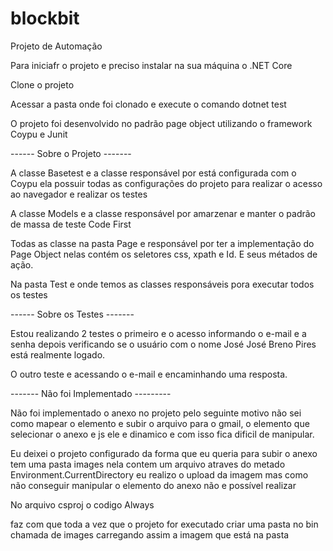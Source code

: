 # blockbit
Projeto de Automação

Para iniciafr o projeto e preciso instalar na sua máquina o .NET Core

Clone o projeto

Acessar a pasta onde foi clonado e execute o comando dotnet test

O projeto foi desenvolvido no padrão page object utilizando o framework Coypu e Junit

------ Sobre o Projeto -------

A classe Basetest e a classe responsável por está configurada com o Coypu ela possuir todas as configurações do projeto para realizar o acesso ao navegador e realizar os testes

A classe Models e a classe responsável por amarzenar e manter o padrão de massa de teste Code First

Todas as classe na pasta Page e responsável por ter a implementação do Page Object nelas contém os seletores css, xpath e Id. E seus métados de ação.  

Na pasta Test e onde temos as classes responsáveis pora executar todos os testes 


------ Sobre os Testes -------

Estou realizando 2 testes o primeiro e o acesso informando o e-mail e a senha depois verificando se o usuário com o nome José José Breno Pires está realmente logado. 

O outro teste e acessando o e-mail e encaminhando uma resposta. 

------- Não foi Implementado ---------

Não foi implementado o anexo no projeto pelo seguinte motivo não sei como mapear o elemento e subir o arquivo para o gmail, o elemento que selecionar o anexo e js ele e dinamico e com isso
fica dificil de manipular. 

Eu deixei o projeto configurado da forma que eu queria para subir o anexo tem uma pasta images nela contem um arquivo atraves do metado Environment.CurrentDirectory eu realizo o upload da imagem  mas como não conseguir manipular o elemento do anexo não e possível realizar 


No arquivo csproj o codigo 
<Content Include="images/**">
      <CopyToOutputDirectory>Always</CopyToOutputDirectory>
    </Content>
    
 faz com que toda a vez que o projeto for executado criar uma pasta no bin chamada de images carregando assim a imagem que está na pasta 
 
 


